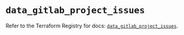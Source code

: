 # `data_gitlab_project_issues`

Refer to the Terraform Registry for docs: [`data_gitlab_project_issues`](https://registry.terraform.io/providers/gitlabhq/gitlab/18.2.0/docs/data-sources/project_issues).
